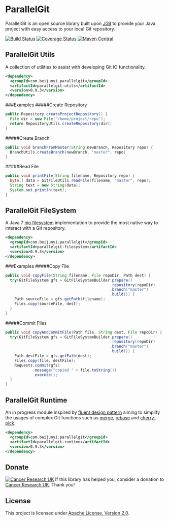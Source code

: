 ParallelGit
===========

ParallelGit is an open source library built upon [JGit](https://eclipse.org/jgit/) to provide your Java project with easy access to your local Git repository.

[![Build Status](https://travis-ci.org/beijunyi/ParallelGit.svg?branch=master)](https://travis-ci.org/beijunyi/ParallelGit)
[![Coverage Status](https://coveralls.io/repos/beijunyi/ParallelGit/badge.svg?branch=master&service=github)](https://coveralls.io/github/beijunyi/ParallelGit?branch=master)
[![Maven Central](https://maven-badges.herokuapp.com/maven-central/com.beijunyi.parallelgit/parallelgit/badge.svg)](https://maven-badges.herokuapp.com/maven-central/com.beijunyi.parallelgit/parallelgit)

ParallelGit Utils
-----------------

A collection of utilities to assist with developing Git IO functionality.

```xml
<dependency>
  <groupId>com.beijunyi.parallelgit</groupId>
  <artifactId>parallelgit-utils</artifactId>
  <version>0.9.3</version>
</dependency>
```

###Examples
#####Create Repository
```java
public Repository createProjectRepository() {
  File dir = new File("/home/project/repo");
  return RepositoryUtils.createRepository(dir);
}
```

#####Create Branch
```java
public void branchFromMaster(String newBranch, Repository repo) {
  BranchUtils.createBranch(newBranch, "master", repo)
}
```

#####Read File
```java
public void printFile(String filename, Repository repo) {
  byte[] data = GitFileUtils.readFile(filename, "master", repo);
  String text = new String(data);
  System.out.println(text);
}
```

ParallelGit FileSystem
----------------------

A Java 7 [nio filesystem](http://docs.oracle.com/javase/7/docs/api/java/nio/file/FileSystem.html) implementation to provide the most native way to interact with a Git repository.

```xml
<dependency>
  <groupId>com.beijunyi.parallelgit</groupId>
  <artifactId>parallelgit-filesystem</artifactId>
  <version>0.9.3</version>
</dependency>
```

###Examples
#####Copy File
```java
public void copyFile(String filename, File repoDir, Path dest) {
  try(GitFileSystem gfs = GitFileSystemBuilder.prepare()
                                              .repository(repoDir)
                                              .branch("master")
                                              .build()) {
    Path sourceFile = gfs.getPath(filename);
    Files.copy(sourceFile, dest);
  }
}
```

#####Commit Files
```java
public void copyAndCommitFile(Path file, String dest, File repoDir) {
  try(GitFileSystem gfs = GitFileSystemBuilder.prepare()
                                              .repository(repoDir)
                                              .branch("master")
                                              .build()) {
    Path destFile = gfs.getPath(dest);
    Files.copy(file, destFile);
    Requests.commit(gfs)
            .message("copied " + file.toString())
            .execute();
  }
}
```

ParallelGit Runtime
-------------------

An in progress module inspired by [fluent design pattern](https://en.wikipedia.org/wiki/Fluent_interface) aiming to simplify the usages of complex Git functions such as [merge](https://git-scm.com/docs/git-merge), [rebase](https://git-scm.com/docs/git-rebase) and [cherry-pick](https://git-scm.com/docs/git-cherry-pick). 

```xml
<dependency>
  <groupId>com.beijunyi.parallelgit</groupId>
  <artifactId>parallelgit-runtime</artifactId>
  <version>0.9.3</version>
</dependency>
```

Donate
------
[![Cancer Research UK](http://www.cancerresearchuk.org/sites/all/themes/custom/cruk/logo.png)](http://www.cancerresearchuk.org/support-us/donate)
If this library has helped you, consider a donation to [Cancer Research UK](http://www.cancerresearchuk.org/support-us/donate).
Thank you!


License
-------
This project is licensed under [Apache License, Version 2.0](http://opensource.org/licenses/apache-2.0).